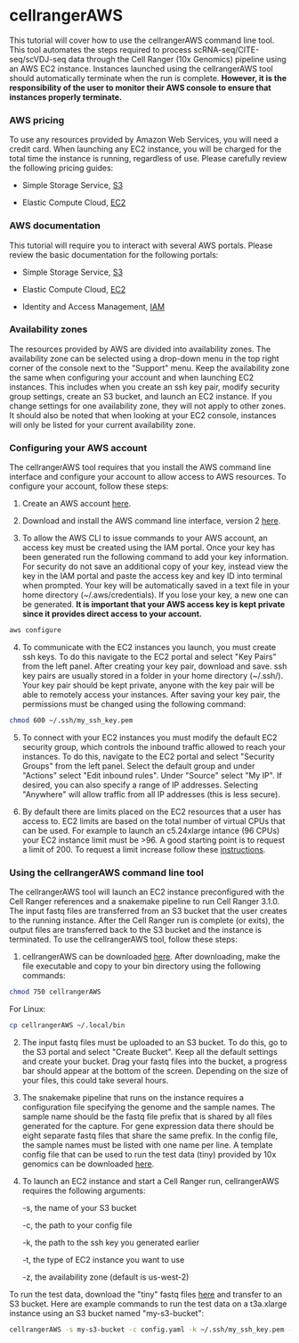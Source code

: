 # cellrangerAWS

This tutorial will cover how to use the cellrangerAWS command line tool. This
tool automates the steps required to process scRNA-seq/CITE-seq/scVDJ-seq data
through the Cell Ranger (10x Genomics) pipeline using an AWS EC2 instance.
Instances launched using the cellrangerAWS tool should automatically terminate
when the run is complete. **However, it is the responsibility of the user to 
monitor their AWS console to ensure that instances properly terminate.**

### AWS pricing

To use any resources provided by Amazon Web Services, you will need a credit
card. When launching any EC2 instance, you will be charged for the total time 
the instance is running, regardless of use. Please carefully review the 
following pricing guides:

* Simple Storage Service, [S3](https://aws.amazon.com/s3/pricing/)

* Elastic Compute Cloud, [EC2](https://aws.amazon.com/ec2/pricing/on-demand/)

### AWS documentation

This tutorial will require you to interact with several AWS portals. Please
review the basic documentation for the following portals:

* Simple Storage Service, [S3](https://docs.aws.amazon.com/AmazonS3/latest/gsg/GetStartedWithS3.html)

* Elastic Compute Cloud, [EC2](https://docs.aws.amazon.com/AWSEC2/latest/UserGuide/concepts.html)

* Identity and Access Management, [IAM](https://docs.aws.amazon.com/IAM/latest/UserGuide/introduction.html)

### Availability zones

The resources provided by AWS are divided into availability zones. The
availability zone can be selected using a drop-down menu in the top right
corner of the console next to the "Support" menu. Keep the availability zone the
same when configuring your account and when launching EC2 instances. This 
includes when you create an ssh key pair, modify security group settings, create
an S3 bucket, and launch an EC2 instance. If you change settings for one 
availability zone, they will not apply to other zones. It should also be noted
that when looking at your EC2 console, instances will only be listed for your
current availability zone.

### Configuring your AWS account

The cellrangerAWS tool requires that you install the AWS command line interface
and configure your account to allow access to AWS resources. To configure your
account, follow these steps:

1. Create an AWS account [here](https://aws.amazon.com/console/).

2. Download and install the AWS command line interface, version 2 [here](https://aws.amazon.com/cli/).

3. To allow the AWS CLI to issue commands to your AWS account, an access key
must be created using the IAM portal. Once your key has been generated run the
following command to add your key information. For security do not save an
additional copy of your key, instead view the key in the IAM portal and paste
the access key and key ID into terminal when prompted. Your key will be
automatically saved in a text file in your home directory (~/.aws/credentials).
If you lose your key, a new one can be generated. **It is important that your 
AWS access key is kept private since it provides direct access to your
account.**

``` bash
aws configure
```

4. To communicate with the EC2 instances you launch, you must create ssh keys. 
To do this navigate to the EC2 portal and select "Key Pairs" from the left
panel. After creating your key pair, download and save. ssh key pairs are usually
stored in a folder in your home directory (~/.ssh/). Your key pair should be
kept private, anyone with the key pair will be able to remotely access your
instances. After saving your key pair, the permissions must be changed using the
following command:

``` bash
chmod 600 ~/.ssh/my_ssh_key.pem
```

5. To connect with your EC2 instances you must modify the default EC2 security
group, which controls the inbound traffic allowed to reach your instances. To do
this, navigate to the EC2 portal and select "Security Groups" from the left
panel. Select the default group and under "Actions" select "Edit inbound rules".
Under "Source" select "My IP". If desired, you can also specify a range of IP
addresses. Selecting "Anywhere" will allow traffic from all IP addresses (this
is less secure).

6. By default there are limits placed on the EC2 resources that a user has
access to. EC2 limits are based on the total number of virtual CPUs that
can be used. For example to launch an c5.24xlarge intance (96 CPUs) your EC2
instance limit must be >96. A good starting point is to request a limit of 200.
To request a limit increase follow these [instructions](https://aws.amazon.com/premiumsupport/knowledge-center/ec2-instance-limit/).

### Using the cellrangerAWS command line tool

The cellrangerAWS tool will launch an EC2 instance preconfigured with the Cell 
Ranger references and a snakemake pipeline to run Cell Ranger 3.1.0. The input
fastq files are transferred from an S3 bucket that the user creates to the
running instance. After the Cell Ranger run is complete (or exits), the output
files are transferred back to the S3 bucket and the instance is terminated. To
use the cellrangerAWS tool, follow these steps:

1. cellrangerAWS can be downloaded [here](https://github.com/rnabioco/cellrangerAWS/raw/master/cellrangerAWS).
After downloading, make the file executable and copy to your bin directory using
the following commands:

``` bash
chmod 750 cellrangerAWS
```

For Linux:

``` bash
cp cellrangerAWS ~/.local/bin
```

2. The input fastq files must be uploaded to an S3 bucket. To do this, go to the
S3 portal and select "Create Bucket". Keep all the default settings and create
your bucket. Drag your fastq files into the bucket, a progress bar should appear
at the bottom of the screen. Depending on the size of your files, this could
take several hours.

3. The snakemake pipeline that runs on the instance requires a configuration
file specifying the genome and the sample names. The sample name should be the
fastq file prefix that is shared by all files generated for the capture. For
gene expression data there should be eight separate fastq files that share the 
same prefix. In the config file, the sample names must be listed with one name
per line. A template config file that can be used to run the test data (tiny) 
provided by 10x genomics can be downloaded [here](https://github.com/rnabioco/cellrangerAWS/raw/master/PIPELINE/config.yaml).

4. To launch an EC2 instance and start a Cell Ranger run, cellrangerAWS
requires the following arguments:

	-s, the name of your S3 bucket

	-c, the path to your config file

	-k, the path to the ssh key you generated earlier

	-t, the type of EC2 instance you want to use

	-z, the availability zone (default is us-west-2)

To run the test data, download the "tiny" fastq files [here](https://github.com/rnabioco/cellrangerAWS/tree/master/DATA/tiny_data)
and transfer to an S3 bucket. Here are example commands to run the test data
on a t3a.xlarge instance using an S3 bucket named "my-s3-bucket":

``` bash
cellrangerAWS -s my-s3-bucket -c config.yaml -k ~/.ssh/my_ssh_key.pem -t t3a.xlarge
```

